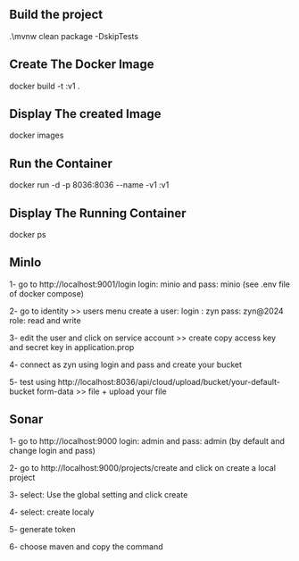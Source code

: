 ## Build the project
.\mvnw clean package -DskipTests

## Create The Docker Image
docker build -t :v1 .

## Display The created Image
docker images

## Run the Container
docker run -d -p 8036:8036 --name -v1 :v1

## Display The Running Container
docker ps





## MinIo
1- go to http://localhost:9001/login
login: minio  and pass: minio (see .env file of docker compose)

2- go to identity >> users menu
create a user:
login : zyn pass: zyn@2024 role: read and write

3- edit the user and click on service account >> create
copy access key and secret key in application.prop

4- connect as zyn using login and pass and create your bucket

5- test using
http://localhost:8036/api/cloud/upload/bucket/your-default-bucket
form-data >> file + upload your file


## Sonar
1- go to http://localhost:9000
login: admin  and pass: admin (by default and change login and pass)

2- go to http://localhost:9000/projects/create and click on create a local project

3- select: Use the global setting and click create

4- select: create localy

5- generate token

6- choose maven and copy the command



